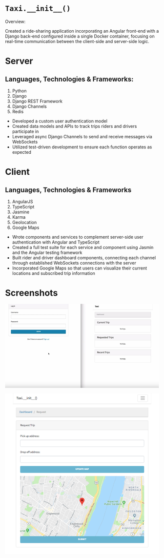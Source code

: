 # `Taxi.__init__()` #

Overview:

Created a ride-sharing application incorporating an Angular front-end with a Django back-end configured inside a single Docker container, focusing on real-time communication between the client-side and server-side logic.

# Server #

## Languages, Technologies & Frameworks: ##

1. Python
2. Django
3. Django REST Framework
4. Django Channels
5. Redis

- Developed a custom user authentication model
- Created data models and APIs to track trips riders and drivers participate in
- Leveraged async Django Channels to send and receive messages via WebSockets
- Utilized test-driven development to ensure each function operates as expected

# Client #

## Languages, Technologies & Frameworks ##

1. AngularJS
2. TypeScript
3. Jasmine
4. Karma
5. Geolocation
6. Google Maps

- Wrote components and services to complement server-side user authentication with Angular and TypeScript
- Created a full test suite for each service and component using Jasmin and the Angular testing framework
- Built rider and driver dashboard components, connecting each channel through established WebSockets connections with the server
- Incorporated Google Maps so that users can visualize their current locations and subscribed trip information

# Screenshots

![Login](imgs/login-and-dashboard.png)

![RiderRequest](imgs/taxi-init-rider-request.png)
